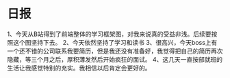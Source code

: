 # 日报

1、今天从B站得到了前端整体的学习框架图，对我来说真的受益非浅。后续要按照这个图坚持下去。
2、今天依然坚持了学习和读书
3、很高兴，今天boss上有一个还不错的公司联系我要简历，但是我还没有准备好，我觉得把自己的简历再次隐藏，等三个月之后，厚积薄发然后开始疯狂的面试。
4、这几天一直按部就班的生活让我感觉特别的充实。我相信以后肯定会更好的。


